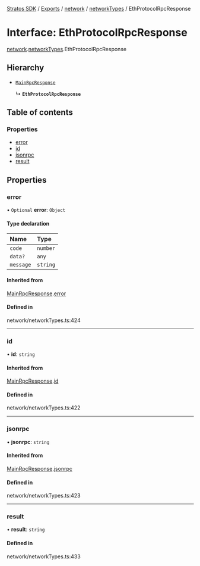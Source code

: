[Stratos SDK](../README.md) / [Exports](../modules.md) / [network](../modules/network.md) / [networkTypes](../modules/network.networkTypes.md) / EthProtocolRpcResponse

# Interface: EthProtocolRpcResponse

[network](../modules/network.md).[networkTypes](../modules/network.networkTypes.md).EthProtocolRpcResponse

## Hierarchy

- [`MainRpcResponse`](network.networkTypes.MainRpcResponse.md)

  ↳ **`EthProtocolRpcResponse`**

## Table of contents

### Properties

- [error](network.networkTypes.EthProtocolRpcResponse.md#error)
- [id](network.networkTypes.EthProtocolRpcResponse.md#id)
- [jsonrpc](network.networkTypes.EthProtocolRpcResponse.md#jsonrpc)
- [result](network.networkTypes.EthProtocolRpcResponse.md#result)

## Properties

### error

• `Optional` **error**: `Object`

#### Type declaration

| Name | Type |
| :------ | :------ |
| `code` | `number` |
| `data?` | `any` |
| `message` | `string` |

#### Inherited from

[MainRpcResponse](network.networkTypes.MainRpcResponse.md).[error](network.networkTypes.MainRpcResponse.md#error)

#### Defined in

network/networkTypes.ts:424

___

### id

• **id**: `string`

#### Inherited from

[MainRpcResponse](network.networkTypes.MainRpcResponse.md).[id](network.networkTypes.MainRpcResponse.md#id)

#### Defined in

network/networkTypes.ts:422

___

### jsonrpc

• **jsonrpc**: `string`

#### Inherited from

[MainRpcResponse](network.networkTypes.MainRpcResponse.md).[jsonrpc](network.networkTypes.MainRpcResponse.md#jsonrpc)

#### Defined in

network/networkTypes.ts:423

___

### result

• **result**: `string`

#### Defined in

network/networkTypes.ts:433
